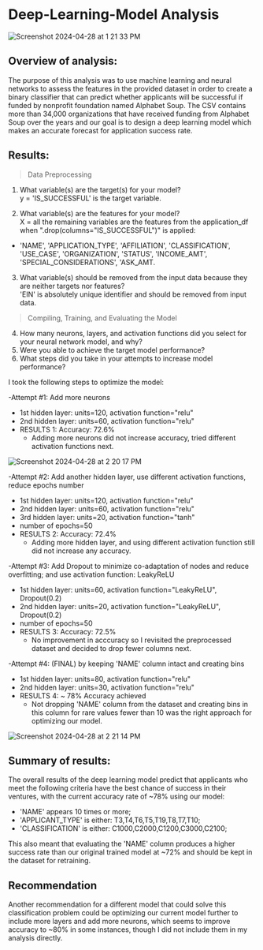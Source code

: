 # Deep-Learning-Model Analysis

![Screenshot 2024-04-28 at 1 21 33 PM](https://github.com/apkaur32/deep-learning-challenge/assets/150749167/f63e10ca-7ba7-4503-9e81-0b7bb99c58be)

## Overview of analysis: 
The purpose of this analysis was to use machine learning and neural networks to assess the features in the provided dataset in order to create a binary classifier that can predict whether applicants will be successful if funded by nonprofit foundation named Alphabet Soup. The CSV contains more than 34,000 organizations that have received funding from Alphabet Soup over the years and our goal is to design a deep learning model which makes an accurate forecast for application success rate.

## Results:

> Data Preprocessing

1. What variable(s) are the target(s) for your model?\
y = 'IS_SUCCESSFUL' is the target variable. 

2. What variable(s) are the features for your model?\
X = all the remaining variables are the features from the application_df when ".drop(columns="IS_SUCCESSFUL")" is applied:
* 'NAME', 'APPLICATION_TYPE', 'AFFILIATION', 'CLASSIFICATION', 'USE_CASE', 'ORGANIZATION', 'STATUS', 'INCOME_AMT', 'SPECIAL_CONSIDERATIONS', 'ASK_AMT.

3. What variable(s) should be removed from the input data because they are neither targets nor features?\
'EIN' is absolutely unique identifier and should be removed from input data. 

> Compiling, Training, and Evaluating the Model

4. How many neurons, layers, and activation functions did you select for your neural network model, and why?
5. Were you able to achieve the target model performance?
6. What steps did you take in your attempts to increase model performance?

I took the following steps to optimize the model:

-Attempt #1: Add more neurons
* 1st hidden layer: units=120, activation function="relu"
* 2nd hidden layer: units=60, activation function="relu"
* RESULTS 1: Accuracy: 72.6%
  *  Adding more neurons did not increase accuracy, tried different activation functions next.

![Screenshot 2024-04-28 at 2 20 17 PM](https://github.com/apkaur32/deep-learning-challenge/assets/150749167/ba6373e0-d62e-4e8f-91e8-e5514312f20d)
 
-Attempt #2: Add another hidden layer, use different activation functions, reduce epochs number
* 1st hidden layer: units=120, activation function="relu"
* 2nd hidden layer: units=60, activation function="relu"
* 3rd hidden layer: units=20, activation function="tanh"
* number of epochs=50
* RESULTS 2: Accuracy: 72.4%
  *  Adding more hidden layer, and using different activation function still did not increase any accuracy.

-Attempt #3: Add Dropout to minimize co-adaptation of nodes and reduce overfitting; and use activation function: LeakyReLU
* 1st hidden layer: units=60, activation function="LeakyReLU", Dropout(0.2)
* 2nd hidden layer: units=20, activation function="LeakyReLU", Dropout(0.2)
* number of epochs=50
* RESULTS 3: Accuracy: 72.5%
  *  No improvement in acccuracy so I revisited the preprocessed dataset and decided to drop fewer columns next. 

-Attempt #4: (FINAL) by keeping 'NAME' column intact and creating bins
* 1st hidden layer: units=80, activation function="relu"
* 2nd hidden layer: units=30, activation function="relu"
* RESULTS 4: ~ 78% Accuracy achieved
  *  Not dropping 'NAME' column from the dataset and creating bins in this column for rare values fewer than 10 was the right approach for optimizing our model.

![Screenshot 2024-04-28 at 2 21 14 PM](https://github.com/apkaur32/deep-learning-challenge/assets/150749167/01808414-7377-4013-b685-409de204a913)

## Summary of results:
The overall results of the deep learning model predict that applicants who meet the following criteria have the best chance of success in their ventures, with the current accuracy rate of ~78% using our model: 
* 'NAME' appears 10 times or more;
* 'APPLICANT_TYPE' is either: T3,T4,T6,T5,T19,T8,T7,T10;
* 'CLASSIFICATION' is either: C1000,C2000,C1200,C3000,C2100;  

This also meant that evaluating the 'NAME' column produces a higher success rate than our original trained model at ~72% and should be kept in the dataset for retraining. 

## Recommendation
Another recommendation for a different model that could solve this classification problem could be optimizing our current model further to include more layers and add more neurons, which seems to improve accuracy to ~80% in some instances, though I did not include them in my analysis directly. 
